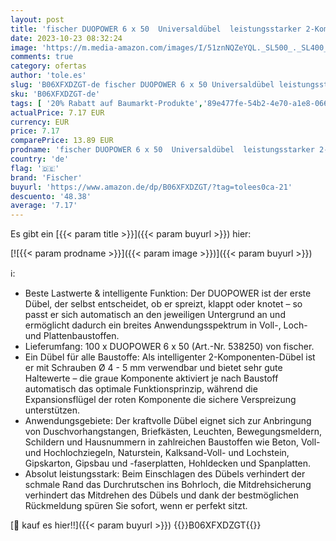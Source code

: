 ```yaml
---
layout: post
title: 'fischer DUOPOWER 6 x 50  Universaldübel  leistungsstarker 2-Komponenten-Dübel  Kunststoffdübel zur Befestigung in Beton  Ziegeln  Stein  Gipskarton uvm.  ohne Schrauben  100 Stück'
date: 2023-10-23 08:32:24
image: 'https://m.media-amazon.com/images/I/51znNQZeYQL._SL500_._SL400_.jpg'
comments: true
category: ofertas
author: 'tole.es'
slug: 'B06XFXDZGT-de fischer DUOPOWER 6 x 50 Universaldübel leistungsstarker...'
sku: 'B06XFXDZGT-de'
tags: [ '20% Rabatt auf Baumarkt-Produkte','89e477fe-54b2-4e70-a1e8-066084921fb1_0','89e477fe-54b2-4e70-a1e8-066084921fb1_4701','89e477fe-54b2-4e70-a1e8-066084921fb1_6301','89e477fe-54b2-4e70-a1e8-066084921fb1_8301','Arborist Merchandising Root','Baumarkt','Bis zu 20% reduziert: Ausgewählte Baumarktprodukte','Dübel und Schrauben','Eisenwaren','Nägel, Schrauben & Befestigungen','Self Service','Special Features Stores','fischer','🇩🇪', ]
actualPrice: 7.17 EUR
currency: EUR
price: 7.17
comparePrice: 13.89 EUR
prodname: 'fischer DUOPOWER 6 x 50  Universaldübel  leistungsstarker 2-Komponenten-Dübel  Kunststoffdübel zur Befestigung in Beton  Ziegeln  Stein  Gipskarton uvm.  ohne Schrauben  100 Stück'
country: 'de'
flag: '🇩🇪'
brand: 'Fischer'
buyurl: 'https://www.amazon.de/dp/B06XFXDZGT/?tag=tolees0ca-21'
descuento: '48.38'
average: '7.17'
---
```


Es gibt ein [{{< param title >}}]({{< param buyurl >}}) hier:

[![{{< param prodname >}}]({{< param image >}})]({{< param buyurl >}})

ℹ️:

- Beste Lastwerte & intelligente Funktion: Der DUOPOWER ist der erste Dübel, der selbst entscheidet, ob er spreizt, klappt oder knotet – so passt er sich automatisch an den jeweiligen Untergrund an und ermöglicht dadurch ein breites Anwendungsspektrum in Voll-, Loch- und Plattenbaustoffen.
- Lieferumfang: 100 x DUOPOWER 6 x 50 (Art.-Nr. 538250) von fischer.
- Ein Dübel für alle Baustoffe: Als intelligenter 2-Komponenten-Dübel ist er mit Schrauben Ø 4 - 5 mm verwendbar und bietet sehr gute Haltewerte – die graue Komponente aktiviert je nach Baustoff automatisch das optimale Funktionsprinzip, während die Expansionsflügel der roten Komponente die sichere Verspreizung unterstützen.
- Anwendungsgebiete: Der kraftvolle Dübel eignet sich zur Anbringung von Duschvorhangstangen, Briefkästen, Leuchten, Bewegungsmeldern, Schildern und Hausnummern in zahlreichen Baustoffen wie Beton, Voll- und Hochlochziegeln, Naturstein, Kalksand-Voll- und Lochstein, Gipskarton, Gipsbau und -faserplatten, Hohldecken und Spanplatten.
- Absolut leistungsstark: Beim Einschlagen des Dübels verhindert der schmale Rand das Durchrutschen ins Bohrloch, die Mitdrehsicherung verhindert das Mitdrehen des Dübels und dank der bestmöglichen Rückmeldung spüren Sie sofort, wenn er perfekt sitzt.

[🛒 kauf es hier!!]({{< param buyurl >}})
{{<world>}}B06XFXDZGT{{</world>}}
